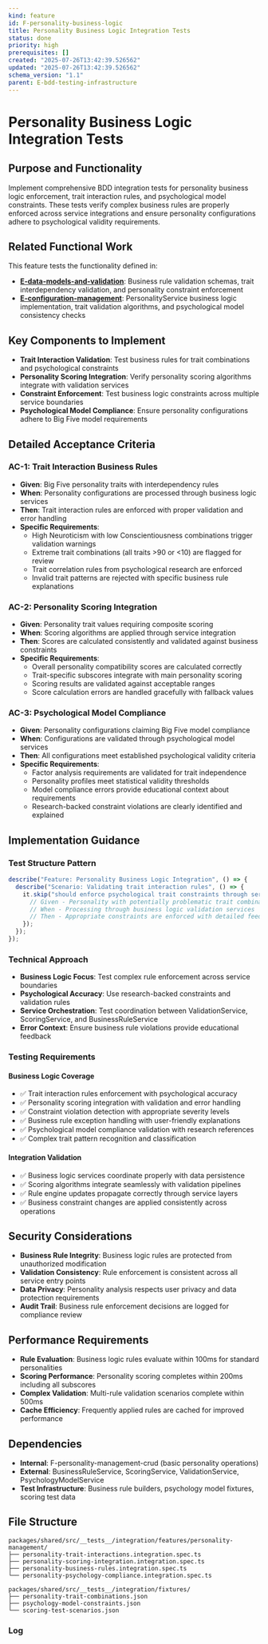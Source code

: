 ```yaml
---
kind: feature
id: F-personality-business-logic
title: Personality Business Logic Integration Tests
status: done
priority: high
prerequisites: []
created: "2025-07-26T13:42:39.526562"
updated: "2025-07-26T13:42:39.526562"
schema_version: "1.1"
parent: E-bdd-testing-infrastructure
---
```


# Personality Business Logic Integration Tests

## Purpose and Functionality

Implement comprehensive BDD integration tests for personality business logic enforcement, trait interaction rules, and psychological model constraints. These tests verify complex business rules are properly enforced across service integrations and ensure personality configurations adhere to psychological validity requirements.

## Related Functional Work

This feature tests the functionality defined in:

- **[E-data-models-and-validation](../../../E-data-models-and-validation/epic.md)**: Business rule validation schemas, trait interdependency validation, and personality constraint enforcement
- **[E-configuration-management](../../../E-configuration-management/epic.md)**: PersonalityService business logic implementation, trait validation algorithms, and psychological model consistency checks

## Key Components to Implement

- **Trait Interaction Validation**: Test business rules for trait combinations and psychological constraints
- **Personality Scoring Integration**: Verify personality scoring algorithms integrate with validation services
- **Constraint Enforcement**: Test business logic constraints across multiple service boundaries
- **Psychological Model Compliance**: Ensure personality configurations adhere to Big Five model requirements

## Detailed Acceptance Criteria

### AC-1: Trait Interaction Business Rules

- **Given**: Big Five personality traits with interdependency rules
- **When**: Personality configurations are processed through business logic services
- **Then**: Trait interaction rules are enforced with proper validation and error handling
- **Specific Requirements**:
  - High Neuroticism with low Conscientiousness combinations trigger validation warnings
  - Extreme trait combinations (all traits >90 or <10) are flagged for review
  - Trait correlation rules from psychological research are enforced
  - Invalid trait patterns are rejected with specific business rule explanations

### AC-2: Personality Scoring Integration

- **Given**: Personality trait values requiring composite scoring
- **When**: Scoring algorithms are applied through service integration
- **Then**: Scores are calculated consistently and validated against business constraints
- **Specific Requirements**:
  - Overall personality compatibility scores are calculated correctly
  - Trait-specific subscores integrate with main personality scoring
  - Scoring results are validated against acceptable ranges
  - Score calculation errors are handled gracefully with fallback values

### AC-3: Psychological Model Compliance

- **Given**: Personality configurations claiming Big Five model compliance
- **When**: Configurations are validated through psychological model services
- **Then**: All configurations meet established psychological validity criteria
- **Specific Requirements**:
  - Factor analysis requirements are validated for trait independence
  - Personality profiles meet statistical validity thresholds
  - Model compliance errors provide educational context about requirements
  - Research-backed constraint violations are clearly identified and explained

## Implementation Guidance

### Test Structure Pattern

```typescript
describe("Feature: Personality Business Logic Integration", () => {
  describe("Scenario: Validating trait interaction rules", () => {
    it.skip("should enforce psychological trait constraints through service integration", async () => {
      // Given - Personality with potentially problematic trait combinations
      // When - Processing through business logic validation services
      // Then - Appropriate constraints are enforced with detailed feedback
    });
  });
});
```

### Technical Approach

- **Business Logic Focus**: Test complex rule enforcement across service boundaries
- **Psychological Accuracy**: Use research-backed constraints and validation rules
- **Service Orchestration**: Test coordination between ValidationService, ScoringService, and BusinessRuleService
- **Error Context**: Ensure business rule violations provide educational feedback

### Testing Requirements

#### Business Logic Coverage

- ✅ Trait interaction rules enforcement with psychological accuracy
- ✅ Personality scoring integration with validation and error handling
- ✅ Constraint violation detection with appropriate severity levels
- ✅ Business rule exception handling with user-friendly explanations
- ✅ Psychological model compliance validation with research references
- ✅ Complex trait pattern recognition and classification

#### Integration Validation

- ✅ Business logic services coordinate properly with data persistence
- ✅ Scoring algorithms integrate seamlessly with validation pipelines
- ✅ Rule engine updates propagate correctly through service layers
- ✅ Business constraint changes are applied consistently across operations

## Security Considerations

- **Business Rule Integrity**: Business logic rules are protected from unauthorized modification
- **Validation Consistency**: Rule enforcement is consistent across all service entry points
- **Data Privacy**: Personality analysis respects user privacy and data protection requirements
- **Audit Trail**: Business rule enforcement decisions are logged for compliance review

## Performance Requirements

- **Rule Evaluation**: Business logic rules evaluate within 100ms for standard personalities
- **Scoring Performance**: Personality scoring completes within 200ms including all subscores
- **Complex Validation**: Multi-rule validation scenarios complete within 500ms
- **Cache Efficiency**: Frequently applied rules are cached for improved performance

## Dependencies

- **Internal**: F-personality-management-crud (basic personality operations)
- **External**: BusinessRuleService, ScoringService, ValidationService, PsychologyModelService
- **Test Infrastructure**: Business rule builders, psychology model fixtures, scoring test data

## File Structure

```
packages/shared/src/__tests__/integration/features/personality-management/
├── personality-trait-interactions.integration.spec.ts
├── personality-scoring-integration.integration.spec.ts
├── personality-business-rules.integration.spec.ts
└── personality-psychology-compliance.integration.spec.ts

packages/shared/src/__tests__/integration/fixtures/
├── personality-trait-combinations.json
├── psychology-model-constraints.json
└── scoring-test-scenarios.json
```

### Log
